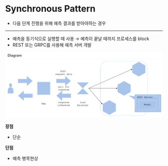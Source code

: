 # Synchronous Pattern

- 다음 단계 진행을 위해 예측 결과를 받아야하는 경우

---

- 예측을 동기식으로 실행할 때 사용
→ 예측이 끝날 때까지 프로세스를 block
- REST 또는 GRPC를 사용해 예측 서버 개발

![Synchronou%200458c/Untitled.png](Synchronou%200458c/Untitled.png)

**장점**

- 단순

**단점**

- 예측 병목현상